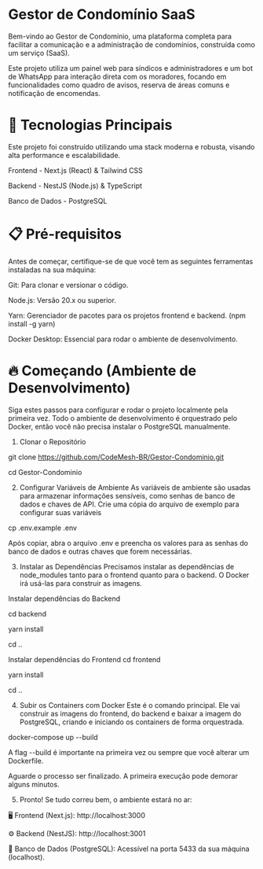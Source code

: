 # Gestor de Condomínio SaaS

Bem-vindo ao Gestor de Condomínio, uma plataforma completa para facilitar a comunicação e a administração de condomínios, construída como um serviço (SaaS).

Este projeto utiliza um painel web para síndicos e administradores e um bot de WhatsApp para interação direta com os moradores, focando em funcionalidades como quadro de avisos, reserva de áreas comuns e notificação de encomendas.

# 🚀 Tecnologias Principais

Este projeto foi construído utilizando uma stack moderna e robusta, visando alta performance e escalabilidade.

Frontend - Next.js (React) & Tailwind CSS

Backend - NestJS (Node.js) & TypeScript

Banco de Dados - PostgreSQL

# 📋 Pré-requisitos

Antes de começar, certifique-se de que você tem as seguintes ferramentas instaladas na sua máquina:

Git: Para clonar e versionar o código.

Node.js: Versão 20.x ou superior.

Yarn: Gerenciador de pacotes para os projetos frontend e backend. (npm install -g yarn)

Docker Desktop: Essencial para rodar o ambiente de desenvolvimento.

# 🔥 Começando (Ambiente de Desenvolvimento)

Siga estes passos para configurar e rodar o projeto localmente pela primeira vez. Todo o ambiente de desenvolvimento é orquestrado pelo Docker, então você não precisa instalar o PostgreSQL manualmente.

1. Clonar o Repositório

git clone https://github.com/CodeMesh-BR/Gestor-Condominio.git

cd Gestor-Condominio

2. Configurar Variáveis de Ambiente
   As variáveis de ambiente são usadas para armazenar informações sensíveis, como senhas de banco de dados e chaves de API. Crie uma cópia do arquivo de exemplo para configurar suas variáveis

cp .env.example .env

Após copiar, abra o arquivo .env e preencha os valores para as senhas do banco de dados e outras chaves que forem necessárias.

3. Instalar as Dependências
   Precisamos instalar as dependências de node_modules tanto para o frontend quanto para o backend. O Docker irá usá-las para construir as imagens.

Instalar dependências do Backend

cd backend

yarn install

cd ..

Instalar dependências do Frontend
cd frontend

yarn install

cd ..

4. Subir os Containers com Docker
   Este é o comando principal. Ele vai construir as imagens do frontend, do backend e baixar a imagem do PostgreSQL, criando e iniciando os containers de forma orquestrada.

docker-compose up --build

A flag --build é importante na primeira vez ou sempre que você alterar um Dockerfile.

Aguarde o processo ser finalizado. A primeira execução pode demorar alguns minutos.

5. Pronto!
   Se tudo correu bem, o ambiente estará no ar:

🖥️ Frontend (Next.js): http://localhost:3000

⚙️ Backend (NestJS): http://localhost:3001

🐘 Banco de Dados (PostgreSQL): Acessível na porta 5433 da sua máquina (localhost).
